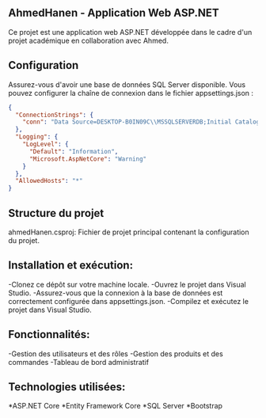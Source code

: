 ## AhmedHanen - Application Web ASP.NET
Ce projet est une application web ASP.NET développée dans le cadre d'un projet académique en collaboration avec Ahmed.

## Configuration
Assurez-vous d'avoir une base de données SQL Server disponible. Vous pouvez configurer la chaîne de connexion dans le fichier appsettings.json :
```json
{
  "ConnectionStrings": {
    "conn": "Data Source=DESKTOP-B0IN09C\\MSSQLSERVERDB;Initial Catalog=data;Integrated Security=True;TrustServerCertificate=True;"
  },
  "Logging": {
    "LogLevel": {
      "Default": "Information",
      "Microsoft.AspNetCore": "Warning"
    }
  },
  "AllowedHosts": "*"
}
```
## Structure du projet
ahmedHanen.csproj: Fichier de projet principal contenant la configuration du projet.

## Installation et exécution:
-Clonez ce dépôt sur votre machine locale.
-Ouvrez le projet dans Visual Studio.
-Assurez-vous que la connexion à la base de données est correctement configurée dans appsettings.json.
-Compilez et exécutez le projet dans Visual Studio.

## Fonctionnalités:
-Gestion des utilisateurs et des rôles
-Gestion des produits et des commandes
-Tableau de bord administratif

## Technologies utilisées:
*ASP.NET Core
*Entity Framework Core
*SQL Server
*Bootstrap
